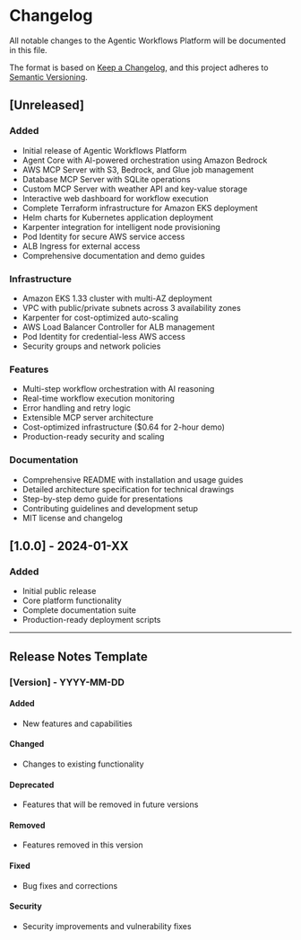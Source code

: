 # Changelog

All notable changes to the Agentic Workflows Platform will be documented in this file.

The format is based on [Keep a Changelog](https://keepachangelog.com/en/1.0.0/),
and this project adheres to [Semantic Versioning](https://semver.org/spec/v2.0.0.html).

## [Unreleased]

### Added
- Initial release of Agentic Workflows Platform
- Agent Core with AI-powered orchestration using Amazon Bedrock
- AWS MCP Server with S3, Bedrock, and Glue job management
- Database MCP Server with SQLite operations
- Custom MCP Server with weather API and key-value storage
- Interactive web dashboard for workflow execution
- Complete Terraform infrastructure for Amazon EKS deployment
- Helm charts for Kubernetes application deployment
- Karpenter integration for intelligent node provisioning
- Pod Identity for secure AWS service access
- ALB Ingress for external access
- Comprehensive documentation and demo guides

### Infrastructure
- Amazon EKS 1.33 cluster with multi-AZ deployment
- VPC with public/private subnets across 3 availability zones
- Karpenter for cost-optimized auto-scaling
- AWS Load Balancer Controller for ALB management
- Pod Identity for credential-less AWS access
- Security groups and network policies

### Features
- Multi-step workflow orchestration with AI reasoning
- Real-time workflow execution monitoring
- Error handling and retry logic
- Extensible MCP server architecture
- Cost-optimized infrastructure ($0.64 for 2-hour demo)
- Production-ready security and scaling

### Documentation
- Comprehensive README with installation and usage guides
- Detailed architecture specification for technical drawings
- Step-by-step demo guide for presentations
- Contributing guidelines and development setup
- MIT license and changelog

## [1.0.0] - 2024-01-XX

### Added
- Initial public release
- Core platform functionality
- Complete documentation suite
- Production-ready deployment scripts

---

## Release Notes Template

### [Version] - YYYY-MM-DD

#### Added
- New features and capabilities

#### Changed
- Changes to existing functionality

#### Deprecated
- Features that will be removed in future versions

#### Removed
- Features removed in this version

#### Fixed
- Bug fixes and corrections

#### Security
- Security improvements and vulnerability fixes